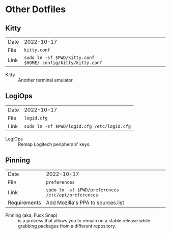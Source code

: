 # Other Dotfiles

## Kitty 

|      |                                                              |
|------|--------------------------------------------------------------|
| Date | 2022-10-17                                                   |
| File | `kitty.conf`                                                 |
| Link | `sudo ln -sf $PWD/kitty.conf $HOME/.config/kitty/kitty.conf` |

<dl>
  <dt>Kitty</dt>
    <dd>Another terminal emulator.</dd>
</dl>

## LogiOps

|              |                                               |
|--------------|-----------------------------------------------|
| Date         | 2022-10-17                                    |
| File         | `logid.cfg`                                   |
| Link         | `sudo ln -sf $PWD/logid.cfg /etc/logid.cfg`   |

<dl>
  <dt>LogiOps</dt>
    <dd>Remap Logitech peripherals' keys.</dd>
</dl>

## Pinning

|              |                                                     |
|--------------|-----------------------------------------------------|
| Date         | 2022-10-17                                          |
| File         | `preferences`                                       |
| Link         | `sudo ln -sf $PWD/preferences /etc/apt/preferences` |
| Requirements | Add Mozilla's PPA to sources.list                   |

<dl>
  <dt>Pinning (aka, Fuck Snap)</dt>
    <dd>is a process that allows you to remain on a stable release while
        grabbing packages from a different repository.</dd>
</dl>

